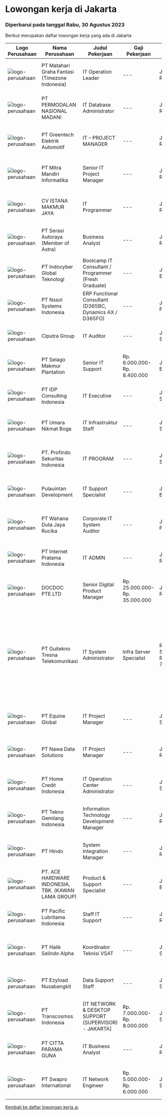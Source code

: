 
  # Lowongan kerja di Jakarta

  ### Diperbarui pada tanggal Rabu, 30 Agustus 2023

  Berikut merupakan daftar lowongan kerja yang ada di Jakarta

  |Logo Perusahaan | Nama Perusahaan | Judul Pekerjaan | Gaji Pekerjaan | Lokasi | Deskripsi | Tanggal diunggah | Pranala |
  | -------------- | --------------- | --------------- | --------- | --------- | -------------- | ------- | ----------- |
  |![logo-perusahaan](https://image-service-cdn.seek.com.au/f78dfd351230cd4273bc61a59dac0558c83b72c7/ee4dce1061f3f616224767ad58cb2fc751b8d2dc)|PT Matahari Graha Fantasi (Timezone Indonesia)|IT Operation Leader|---|Jakarta Raya|Requirements : Min S1 Technic Information/System Information Proven working experience as an IT Operation Lead or relevant experience - minimum 3...|Senin, 28 Agustus 2023|https://www.jobstreet.co.id/id/job/it-operation-leader-4450563?token=0~2f445fbc-8d0b-4f8e-97b1-ab4dc4302e75&sectionRank=1&jobId=jobstreet-id-job-4450563|
|![logo-perusahaan](https://image-service-cdn.seek.com.au/5fd3417af2f9488964ef8f92c36fc78d54dd3999/ee4dce1061f3f616224767ad58cb2fc751b8d2dc)|PT PERMODALAN NASIONAL MADANI|IT Database Administrator|---|Jakarta Raya|Kualifikasi : Pendidikan minimal S1 Teknik Informatika, Elektro atau bidang terkait Memiliki pengalaman minimal 2 tahun dibidang yang sama Menguasai...|Selasa, 29 Agustus 2023|https://www.jobstreet.co.id/id/job/it-database-administrator-4451862?token=0~2f445fbc-8d0b-4f8e-97b1-ab4dc4302e75&sectionRank=2&jobId=jobstreet-id-job-4451862|
|![logo-perusahaan](https://image-service-cdn.seek.com.au/62bce217382ed514cc955e4a8b3fc4ac04f19548/ee4dce1061f3f616224767ad58cb2fc751b8d2dc)|PT Greentech Elektrik Automotif|IT – PROJECT MANAGER|---|Jakarta Raya|IT – PROJECT MANAGERDESKRIPSI PEKERJAAN :1.           Menentukan strategi, merencanakan, mengatur, mengarahkan, memantau, dan mengevaluasi kegiatan...|Selasa, 29 Agustus 2023|https://www.jobstreet.co.id/id/job/it-project-manager-4451613?token=0~2f445fbc-8d0b-4f8e-97b1-ab4dc4302e75&sectionRank=3&jobId=jobstreet-id-job-4451613|
|![logo-perusahaan](https://image-service-cdn.seek.com.au/a96b277f3c491cfac9cdd5e54c6c2f27fb992da4/ee4dce1061f3f616224767ad58cb2fc751b8d2dc)|PT Mitra Mandiri Informatika|Senior IT Project Manager|---|Jakarta Raya|Job Specification: Candidate must possess at least a Diploma, Bachelor's Degree, Master's Degree / Post Graduate Degree, Computer Science/Information...|Senin, 28 Agustus 2023|https://www.jobstreet.co.id/id/job/senior-it-project-manager-4450341?token=0~2f445fbc-8d0b-4f8e-97b1-ab4dc4302e75&sectionRank=4&jobId=jobstreet-id-job-4450341|
|![logo-perusahaan](https://image-service-cdn.seek.com.au/0154b970026a9167fd32cbd2c00e8faf81c9c4f8/ee4dce1061f3f616224767ad58cb2fc751b8d2dc)|CV ISTANA MAKMUR JAYA|IT Programmer|---|Jakarta Raya|Kualifikasi Pekerjaan:Pendidikan minimal Sarjana (S1) Sistem Informasi (SI)/Teknologi Informatika (TI).Pengalaman minimal 1 tahun sebagai Pengembang...|Selasa, 29 Agustus 2023|https://www.jobstreet.co.id/id/job/it-programmer-4451273?token=0~2f445fbc-8d0b-4f8e-97b1-ab4dc4302e75&sectionRank=5&jobId=jobstreet-id-job-4451273|
|![logo-perusahaan](https://image-service-cdn.seek.com.au/c4369f41487a9463b97eefe1dfac4d1d268741a0/ee4dce1061f3f616224767ad58cb2fc751b8d2dc)|PT Serasi Autoraya (Member of Astra)|Business Analyst|---|Jakarta Raya|Develop the SERA Group business process design before being submitted to the project committee and related DIC Involved in the vendor committee to...|Selasa, 29 Agustus 2023|https://www.jobstreet.co.id/id/job/business-analyst-4451949?token=0~2f445fbc-8d0b-4f8e-97b1-ab4dc4302e75&sectionRank=6&jobId=jobstreet-id-job-4451949|
|![logo-perusahaan](https://image-service-cdn.seek.com.au/fb7517fadedf953c5140aff81b59e180c02d5d74/ee4dce1061f3f616224767ad58cb2fc751b8d2dc)|PT Indocyber Global Teknologi|Bootcamp IT Consultant / Programmer (Fresh Graduate)|---|Jakarta Barat|Requirements : Minimum S1 in Computer Science/Information Technology/ Mathematics/Physics/Telecommunication Fresh graduates / Entry level applicants...|Senin, 28 Agustus 2023|https://www.jobstreet.co.id/id/job/bootcamp-it-consultant-programmer-fresh-graduate-4449659?token=0~2f445fbc-8d0b-4f8e-97b1-ab4dc4302e75&sectionRank=7&jobId=jobstreet-id-job-4449659|
|![logo-perusahaan](https://image-service-cdn.seek.com.au/79505d4fb40d00b83f6fa36deeb6390095b4b0ea/ee4dce1061f3f616224767ad58cb2fc751b8d2dc)|PT Nssol Systems Indonesia|ERP Functional Consultant (D365BC, Dynamics AX / D365FO)|---|Jakarta Pusat|* (E) : Essential,  (D) : DesirableExperience of• At least 2 ERP (Dynamics AX or D365 for Finance and Operations) System Introduction Projects over...|Selasa, 29 Agustus 2023|https://www.jobstreet.co.id/id/job/erp-functional-consultant-d365bc-dynamics-ax-d365fo-4452149?token=0~2f445fbc-8d0b-4f8e-97b1-ab4dc4302e75&sectionRank=8&jobId=jobstreet-id-job-4452149|
|![logo-perusahaan](https://image-service-cdn.seek.com.au/a2bf59a90f4d0f87ea93ce446c82ed0054097f8c/ee4dce1061f3f616224767ad58cb2fc751b8d2dc)|Ciputra Group|IT Auditor|---|Jakarta Selatan|Rincian Pekerjaan: Melakukan regular IT Audit Meneliti Internal IT Control, mengevaluasi design dan efektivitas operation dari aplikasi/system,...|Selasa, 29 Agustus 2023|https://www.jobstreet.co.id/id/job/it-auditor-4452108?token=0~2f445fbc-8d0b-4f8e-97b1-ab4dc4302e75&sectionRank=9&jobId=jobstreet-id-job-4452108|
|![logo-perusahaan](https://image-service-cdn.seek.com.au/38dda142188141360f81c924b5c906818008b897/ee4dce1061f3f616224767ad58cb2fc751b8d2dc)|PT Selago Makmur Plantation|Senior IT Support|Rp. 6.000.000-Rp. 8.400.000|Jakarta Barat|Tugas : Monitor Server dan Jaringan Perusahaan membuat konsep dan design untuk pengembangan IT dan Perusahaan Melakukan Trouble Shooting utk semua...|Senin, 28 Agustus 2023|https://www.jobstreet.co.id/id/job/senior-it-support-4450801?token=0~2f445fbc-8d0b-4f8e-97b1-ab4dc4302e75&sectionRank=10&jobId=jobstreet-id-job-4450801|
|![logo-perusahaan](https://image-service-cdn.seek.com.au/2a9651b64ac1bf7fdb00ce575f1c85da3af7b5e9/ee4dce1061f3f616224767ad58cb2fc751b8d2dc)|PT IDP Consulting Indonesia|IT Executive|---|Jakarta Selatan|An Australian Stock Exchange (ASX) Top 100 business IDP is a pioneer in international education services. Our core business lines include student...|Selasa, 29 Agustus 2023|https://www.jobstreet.co.id/id/job/it-executive-4451909?token=0~2f445fbc-8d0b-4f8e-97b1-ab4dc4302e75&sectionRank=11&jobId=jobstreet-id-job-4451909|
|![logo-perusahaan](https://image-service-cdn.seek.com.au/1e066b0af46897dccf76ad54a66eed1e7c75af7a/ee4dce1061f3f616224767ad58cb2fc751b8d2dc)|PT Umara Nikmat Boga|IT Infrastruktur Staff|---|Jakarta Selatan|Deskripsi pekerjaan: Mendata dan memastikan peralatan kerja (Laptop, PC, Printer, dan alat elektroniklainnya) yang digunakan dapat berfungsi dengan...|Senin, 28 Agustus 2023|https://www.jobstreet.co.id/id/job/it-infrastruktur-staff-4450930?token=0~2f445fbc-8d0b-4f8e-97b1-ab4dc4302e75&sectionRank=12&jobId=jobstreet-id-job-4450930|
|![logo-perusahaan](https://image-service-cdn.seek.com.au/0e390d72ee5b3dfbbfcc827d1ee7871f982de38a/ee4dce1061f3f616224767ad58cb2fc751b8d2dc)|PT. Profindo Sekuritas Indonesia|IT PROGRAM|---|Jakarta Selatan|Candidate must possess at least a Bachelor's Degree, Master's Degree / Post Graduate Degree, Computer Science/Information Technology, Engineering...|Selasa, 29 Agustus 2023|https://www.jobstreet.co.id/id/job/it-program-4451296?token=0~2f445fbc-8d0b-4f8e-97b1-ab4dc4302e75&sectionRank=13&jobId=jobstreet-id-job-4451296|
|![logo-perusahaan](https://image-service-cdn.seek.com.au/e978cd58de7821eb2a1f0598bd5e5785861f1335/ee4dce1061f3f616224767ad58cb2fc751b8d2dc)|Pulauintan Development|IT Support Specialist|---|Jakarta Barat|As IT Support Specialist you will: Monitor and maintain computer systems, networks, and hardware Troubleshoot system and network problems, diagnosing...|Senin, 28 Agustus 2023|https://www.jobstreet.co.id/id/job/it-support-specialist-4450089?token=0~2f445fbc-8d0b-4f8e-97b1-ab4dc4302e75&sectionRank=14&jobId=jobstreet-id-job-4450089|
|![logo-perusahaan](https://image-service-cdn.seek.com.au/6817c8a3c444c1e13a676752a3dfc726d47c4332/ee4dce1061f3f616224767ad58cb2fc751b8d2dc)|PT Wahana Duta Jaya Rucika|Corporate IT System Auditor|---|Jakarta Pusat|Melakukan analisa data pra audit internal untuk membuat perencanaan dan persiapan IT System audit (ERP/SAP) secara komprehensif di Corporate IT....|Selasa, 29 Agustus 2023|https://www.jobstreet.co.id/id/job/corporate-it-system-auditor-4451341?token=0~2f445fbc-8d0b-4f8e-97b1-ab4dc4302e75&sectionRank=15&jobId=jobstreet-id-job-4451341|
|![logo-perusahaan](https://image-service-cdn.seek.com.au/2ff94340d405743ee5b1f29ee5b90c5c7cdd04fa/ee4dce1061f3f616224767ad58cb2fc751b8d2dc)|PT Internet Pratama Indonesia|IT ADMIN|---|Jakarta Raya|Job Descriptions Menghandle laporan tiap tim engineer Mendokumentasikan laporan maintenance &amp; bukti maintenance untuk pengembangan tim menjalin...|Selasa, 29 Agustus 2023|https://www.jobstreet.co.id/id/job/it-admin-4451603?token=0~2f445fbc-8d0b-4f8e-97b1-ab4dc4302e75&sectionRank=16&jobId=jobstreet-id-job-4451603|
|![logo-perusahaan](https://image-service-cdn.seek.com.au/9fc8fd71eaf364f1504c6e6794c03c3b7d2c6da9/ee4dce1061f3f616224767ad58cb2fc751b8d2dc)|DOCDOC PTE.LTD|Senior Digital Product Manager|Rp. 25.000.000-Rp. 35.000.000|Jakarta Raya|The senior product manager will work from the Jakarta Office with other team members in Singapore, Malaysia, and the Philippines in a highly...|Selasa, 29 Agustus 2023|https://www.jobstreet.co.id/id/job/senior-digital-product-manager-4451719?token=0~2f445fbc-8d0b-4f8e-97b1-ab4dc4302e75&sectionRank=17&jobId=jobstreet-id-job-4451719|
|![logo-perusahaan](https://image-service-cdn.seek.com.au/d60dd23eea933cfa45ca01fd3b021ac74ae158e1/ee4dce1061f3f616224767ad58cb2fc751b8d2dc)|PT Guitekno Tresna Telekomunikasi|IT System Administrator | Infra Server Specialist|Rp. 5.000.000-Rp. 7.500.000|Jakarta Selatan|Requirement Strong skill in Linux environment (Ubuntu, Debian and etc.) Have knowledge about clustering server, implementing Security Hardening on...|Senin, 28 Agustus 2023|https://www.jobstreet.co.id/id/job/it-system-administrator-%7C-infra-server-specialist-4450385?token=0~2f445fbc-8d0b-4f8e-97b1-ab4dc4302e75&sectionRank=18&jobId=jobstreet-id-job-4450385|
|![logo-perusahaan](https://image-service-cdn.seek.com.au/75450e74742ceb4621b9db76a131895efbc4e8cb/ee4dce1061f3f616224767ad58cb2fc751b8d2dc)|PT Equine Global|IT Project Manager|---|Jakarta Selatan|Responsibilities:- Plan and Implement Projects- Help define project scope, goals and deliverables- Define tasks and required resources- Allocate...|Selasa, 29 Agustus 2023|https://www.jobstreet.co.id/id/job/it-project-manager-4451829?token=0~2f445fbc-8d0b-4f8e-97b1-ab4dc4302e75&sectionRank=19&jobId=jobstreet-id-job-4451829|
|![logo-perusahaan](https://image-service-cdn.seek.com.au/562c83b2436ce4afeba686139d00421526838c1c/ee4dce1061f3f616224767ad58cb2fc751b8d2dc)|PT Nawa Data Solutions|IT Project Manager|---|Jakarta Raya|Job Desk : Mendukung unit pelaporan (FCTM under Compliance) dan (CRU under Operational untuk memastikan bahwa user requirement di mapping dan...|Selasa, 29 Agustus 2023|https://www.jobstreet.co.id/id/job/it-project-manager-4451568?token=0~2f445fbc-8d0b-4f8e-97b1-ab4dc4302e75&sectionRank=20&jobId=jobstreet-id-job-4451568|
|![logo-perusahaan](https://image-service-cdn.seek.com.au/957d234914b6d9fd23688df6d688b8d84632cf65/ee4dce1061f3f616224767ad58cb2fc751b8d2dc)|PT Home Credit Indonesia|IT Operation Center Administrator|---|Jakarta Selatan|Provide the first line of IT support with an excellent level of service to the business. The processing and coordination of appropriate and timely...|Senin, 28 Agustus 2023|https://www.jobstreet.co.id/id/job/it-operation-center-administrator-4449869?token=0~2f445fbc-8d0b-4f8e-97b1-ab4dc4302e75&sectionRank=21&jobId=jobstreet-id-job-4449869|
|![logo-perusahaan](https://image-service-cdn.seek.com.au/21643bc2b50c51d01f52b559a63f527676049aee/ee4dce1061f3f616224767ad58cb2fc751b8d2dc)|PT Tekno Gemilang Indonesia|Information Technology Development Manager|---|Jakarta Raya|Requirements: Minimal 3 - 4 years on operation manager to manage including backend,frontend, mobile app, testing engineers. Be responsible for tasks...|Selasa, 29 Agustus 2023|https://www.jobstreet.co.id/id/job/information-technology-development-manager-4451240?token=0~2f445fbc-8d0b-4f8e-97b1-ab4dc4302e75&sectionRank=22&jobId=jobstreet-id-job-4451240|
|![logo-perusahaan](https://image-service-cdn.seek.com.au/d1d0d7d20ded1ea8f28591f7475e925f4d30a944/ee4dce1061f3f616224767ad58cb2fc751b8d2dc)|PT Hindo|System Integration Manager|---|Jakarta Raya|Your responsibilities: The job of an H&amp;M System Integration Manager comes with lots of responsibility – and lots of fun. Your to-do list includes:...|Senin, 28 Agustus 2023|https://www.jobstreet.co.id/id/job/system-integration-manager-4450572?token=0~2f445fbc-8d0b-4f8e-97b1-ab4dc4302e75&sectionRank=23&jobId=jobstreet-id-job-4450572|
|![logo-perusahaan](https://image-service-cdn.seek.com.au/ee1d0f017c4f127b82bbf20bc2059668dedc00ee/ee4dce1061f3f616224767ad58cb2fc751b8d2dc)|PT. ACE HARDWARE INDONESIA, TBK. (KAWAN LAMA GROUP)|Product & Support Specialist|---|Jakarta Barat|Tanggung Jawab : Menganalisa daya serap tiap segmen pasar (termasuk aplikasinya) untuk masing-masing produk yang menjadi tanggung jawabnya sehingga...|Selasa, 29 Agustus 2023|https://www.jobstreet.co.id/id/job/product-support-specialist-4451304?token=0~2f445fbc-8d0b-4f8e-97b1-ab4dc4302e75&sectionRank=24&jobId=jobstreet-id-job-4451304|
|![logo-perusahaan](https://image-service-cdn.seek.com.au/442d584cc33c283ac9984ee89f0db82f8e32f78f/ee4dce1061f3f616224767ad58cb2fc751b8d2dc)|PT Pacific Lubritama Indonesia|Staff IT Support|---|Jakarta Raya|Pendidikan minimal S1 jurusan Computer &amp; Information Technology Mampu berkoordinasi dengan internal dan departemen lain Menanggapi masalah dan...|Kamis, 24 Agustus 2023|https://www.jobstreet.co.id/id/job/staff-it-support-4447623?token=0~2f445fbc-8d0b-4f8e-97b1-ab4dc4302e75&sectionRank=25&jobId=jobstreet-id-job-4447623|
|![logo-perusahaan](https://image-service-cdn.seek.com.au/9962dfb26ed42a848ead15c09df77935896f96c9/ee4dce1061f3f616224767ad58cb2fc751b8d2dc)|PT Halik Selindo Alpha|Koordinator Teknisi VSAT|---|Jakarta Selatan|Job Requirements Berusia maksimal 35 tahun Pendidikan minimal D3 atau sederajat Memahami VSAT/M2M, LAN, SDWAN, dan Mikrotik Memiliki pengalaman...|Selasa, 29 Agustus 2023|https://www.jobstreet.co.id/id/job/koordinator-teknisi-vsat-4451889?token=0~2f445fbc-8d0b-4f8e-97b1-ab4dc4302e75&sectionRank=26&jobId=jobstreet-id-job-4451889|
|![logo-perusahaan](https://image-service-cdn.seek.com.au/da96b4b06d4fe967b675e951185d0fa00673a92d/ee4dce1061f3f616224767ad58cb2fc751b8d2dc)|PT Ezyload Nusabangkit|Data Support Staff|---|Jakarta Selatan|Kualifikasi :  Pendidikan D3/S1 semua jurusan Usia Maksimal 33 tahun Berpengalaman setidaknya 2 tahun sebagai Data Support/ Data Analsyt Kemampuan MS...|Selasa, 29 Agustus 2023|https://www.jobstreet.co.id/id/job/data-support-staff-4452083?token=0~2f445fbc-8d0b-4f8e-97b1-ab4dc4302e75&sectionRank=27&jobId=jobstreet-id-job-4452083|
|![logo-perusahaan](https://image-service-cdn.seek.com.au/307c5f6783945cba4962cdeae55ad8ee0fdbc836/ee4dce1061f3f616224767ad58cb2fc751b8d2dc)|PT Transcosmos Indonesia|[IT NETWORK & DESKTOP SUPPORT (SUPERVISOR) - JAKARTA]|Rp. 7.000.000-Rp. 8.000.000|Jakarta Selatan|Transcosmos Indonesia is actively hiring for some position below: [IT NETWORK &amp; DESKTOP SUPPORT (SUPERVISOR) - JAKARTA] Job...|Senin, 28 Agustus 2023|https://www.jobstreet.co.id/id/job/%5Bit-network-desktop-support-supervisor-jakarta%5D-4450060?token=0~2f445fbc-8d0b-4f8e-97b1-ab4dc4302e75&sectionRank=28&jobId=jobstreet-id-job-4450060|
|![logo-perusahaan](https://image-service-cdn.seek.com.au/b8e5898d68de6827ec5043c6d67c48fc8fdf03f1/ee4dce1061f3f616224767ad58cb2fc751b8d2dc)|PT CITTA PARAMA GUNA|IT Business Analyst|---|Jakarta Raya|Qualifications: Bachelor’s degree Level Min. 3-5 years’ experienced as Business Analyst Good knowledge with Agile / SDLC Waterfall will be advantages...|Selasa, 29 Agustus 2023|https://www.jobstreet.co.id/id/job/it-business-analyst-4451366?token=0~2f445fbc-8d0b-4f8e-97b1-ab4dc4302e75&sectionRank=29&jobId=jobstreet-id-job-4451366|
|![logo-perusahaan](https://image-service-cdn.seek.com.au/e259bd19a31823aaaecd8c33e87d0fe11d3c1e02/ee4dce1061f3f616224767ad58cb2fc751b8d2dc)|PT Swapro International|IT Network Engineer|Rp. 5.000.000-Rp. 6.000.000|Jakarta Selatan|Posisi : IT Network EngineerPenempatan : Fatmawati, Jakarta SelatanKualifikasi :• Usia maksimal 30 tahun• Pendidikan D3/S1 IT• Memiliki pengalaman...|Senin, 28 Agustus 2023|https://www.jobstreet.co.id/id/job/it-network-engineer-4450287?token=0~2f445fbc-8d0b-4f8e-97b1-ab4dc4302e75&sectionRank=30&jobId=jobstreet-id-job-4450287|


  [Kembali ke daftar lowongan kerja 🔙](../README.md#daftar-lowongan-kerja)
  